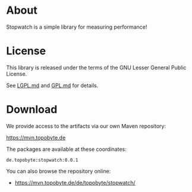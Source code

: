 # About

Stopwatch is a simple library for measuring performance!

# License

This library is released under the terms of the GNU Lesser General Public
License.

See [LGPL.md](LGPL.md) and [GPL.md](GPL.md) for details.

# Download

We provide access to the artifacts via our own Maven repository:

<https://mvn.topobyte.de>

The packages are available at these coordinates:

    de.topobyte:stopwatch:0.0.1

You can also browse the repository online:

* <https://mvn.topobyte.de/de/topobyte/stopwatch/>
